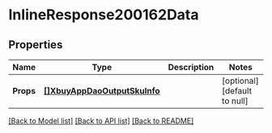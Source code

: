 # InlineResponse200162Data

## Properties
Name | Type | Description | Notes
------------ | ------------- | ------------- | -------------
**Props** | [**[]XbuyAppDaoOutputSkuInfo**](xbuy.app.dao.OutputSkuInfo.md) |  | [optional] [default to null]

[[Back to Model list]](../README.md#documentation-for-models) [[Back to API list]](../README.md#documentation-for-api-endpoints) [[Back to README]](../README.md)

